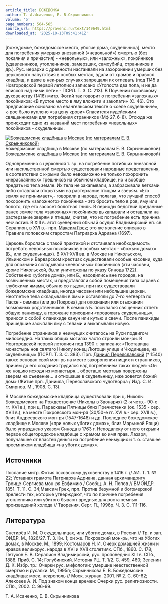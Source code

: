 ```yaml
---
article_title: БОЖЕДОМКА
author: Т. А.Исаченко, Е. В.Скрынникова
volume: '5'
page_numbers: 564-565
source_url: https://pravenc.ru/text/149649.html
downloaded_at: '2025-10-13T09:41:41Z'
---
```


[божедомье, божедомское место, убогие дома, скудельница], место для погребения умерших внезапной («невольной») смертью (без покаяния и причастия) - «невольных», или «заложных», покойников (удавленников, утопленников, замерзших, самоубийц, странников и др.). Рус. иерархи с древности настаивали на захоронении умерших без церковного напутствия в особых местах, вдали от храмов и правосл. кладбищ, и даже в нек-рых случаях запрещали их отпевать (под 1145 в Новгородской первой летописи записано «Утопоста два попа, и не да епископ над ними пети» - ПСРЛ. Т. 3. С. 213). В Поучении псковскому духовенству (1416) митр. [Фотий](https://pravenc.ru/text/Фотий.html) так говорит о погребении «заложных» покойников: «В пустое место в яму вложити и закопати» (С. 46). Это предписание основано на евангельском тексте о «селе скудельниче», к-рое было куплено «за цену крови» Спасителя иудейскими священниками для погребения странников (Мф 27. 6-8). Отсюда же происходит одно из названий мест погребения «невольных» покойников - скудельницы.

[![Божедомские кладбища в Москве (по материалам Е. В. Скрынниковой)](https://pravenc.ru/data/999/455/1234/2i200.jpg "Кликните для увеличения картинки")](https://pravenc.ru/data/999/455/1234/2i400.jpg)Божедомские кладбища в Москве (по материалам Е. В. Скрынниковой)  
Божедомские кладбища в Москве (по материалам Е. В. Скрынниковой)

Одновременно с церковной т. зр. на погребение погибших внезапной или насильственной смертью существовали народные представления, в соответствии с к-рыми было невозможно не только похоронить «нераскаянных» грешников на обычном кладбище, но и вообще предать их тела земле. Их тела не закапывали, а забрасывали ветками либо оставляли открытыми на растерзание птицам и зверям. «Его земля не принимает»,- говорили в народе, полагая, что лучший способ похоронить «заложного» покойника - это бросить тело в ров, яму или болото, где его засосет болотная гниль. В периоды бедствий преданные ранее земле тела «заложных» покойников выкапывали и оставляли на растерзание зверям и птицам, считая, что их погребение есть причина несчастий. В XIII в. этот суеверный обычай осудил Владимирский еп. св. Серапион, в XVI в.- прп. [Максим Грек](<https://pravenc.ru/text/Максим Грек.html>); это же явление описано в Правиле поповским старостам Патриарха Адриана (1697).

Церковь боролась с такой практикой и отстаивала необходимость погребать невольных покойников в особых местах - «божьих домах» (Б., или скудельницах). В XVI-XVII вв. в Москве на Никольском, Ильинском и Варварском крестцах существовали особые часовни, куда для опознания складывали «невольных» покойников (эти часовни, кроме Никольской, были уничтожены по указу Синода 1722). Собственно «убогие дома», или Б., находились вне городов, на возвышенных местах, и представляли собой помещения типа сараев с глубокими ямами, обычно со льдом, при них существовали божедомские кладбища, иногда часовни или небольшие церкви. Неотпетые тела складывали в ямы и оставляли до 7-го четверга по Пасхе - семика (или до Покрова) для опознания или отыскания возможных родственников. В семик в Б. посылался священник отпеть общую панихиду, а горожане приходили «провожать скудельницы», принося с собой к панихиде канун или кутью и свечи. После панихиды пришедшие засыпали яму с телами и выкапывали новую.

Погребение странников и неимущих считалось на Руси подвигом милосердия. На таких общих могилах часто строили мон-ри. В Новгородской первой летописи под 1390 г. записано: «Поставиша монастырь нов святаго Николу конец Люгощи улице и Чюдинцеве, на скудельницы» (ПСРЛ. Т. 3. С. 383). Прп. [Даниил Переяславский](<https://pravenc.ru/text/Даниил Переяславский.html>) († 1540) также основал свой мон-рь на месте захоронения нищих и странников, причем до его создания трудился над погребением таких людей: «Он же нощию исходя из монастыря... обреташе мертвыя повержены зверем на съедение... и отношаше в скудельницу, иже зовется божий дом» (Житие прп. Даниила, Переяславского чудотворца / Изд. С. И. Смирнов. М., 1908. С. 13).

В Москве божедомские кладбища существовали при ц. Николы Божедомского на Рождественке (Николы в Звонарях) (2-я четв.- 90-е гг. XVI в.), при ц. Параскевы Пятницы близ Пречистенки (ок. 1535 - сер. XVII в.), на месте Покровского мон-ря (30/50-е гг. XVI в.- сер. XVII в.), близ Андреевского мон-ря (1547-1648) и др. Последнее божедомское кладбище в Москве («при новых убогих домах», близ Марьиной Рощи) было упразднено указом Синода в 1763 г. Неподалеку от него открыли первое общегородское кладбище с храмом во имя прав. Лазаря, получавшее от властей деньги на погребение неимущих и т. о. ставшее преемником кладбища «на убогих домах».

## Источники

Послание митр. Фотия псковскому духовенству в 1416 г. // АИ. Т. 1. № 22; Уставная грамота Патриарха Адриана, данная архимандриту Троице-Сергиева мон-ря Евфимию / Сообщ. А. Н. Попов // ВМОИДР. 1851. Т. 11. С. 34;Максим Грек, прп. Против безумной и богомерзкой прелести тех, которые утверждают, что по причине погребения утопленника или убитого бывают вредные для роста земных произведений холода // Творения. Серг. П., 1996р. Ч. 3. С. 111-116.

## Литература

Снегирёв И. М. О скудельницах, или убогих домах, в России // Тр. и зап. ОИДР. М., 1826/27. Т. 3. Кн. 1; он же. Покровский мон-рь, что на Убогих домах, в Москве. М., 1899; Костомаров Н. И. Очерк домашней жизни и нравов великорус. народа в XVI и XVII столетиях. СПб., 1860. С. 178; Петухов Е. В. Серапион Владимирский, рус. проповедник XIII в. СПб., 1888. Приб. С. 14; Голубинский. История РЦ. Т. 1/2. С. 459, 460; Зеленин Д. К. Избр. тр.: Очерки рус. мифологии: умершие неестественной смертью и русалки. М., 1995п; Скрынникова Е. В. Божедомские кладбища: моск. некрополь // Моск. журнал. 2001. № 2. С. 60-62; Алексеев А. И. Под знаком конца времен: Очерки рус. религиозности. СПб., 2002. С. 96-99.

Т. А.  Исаченко,   Е. В.  Скрынникова
